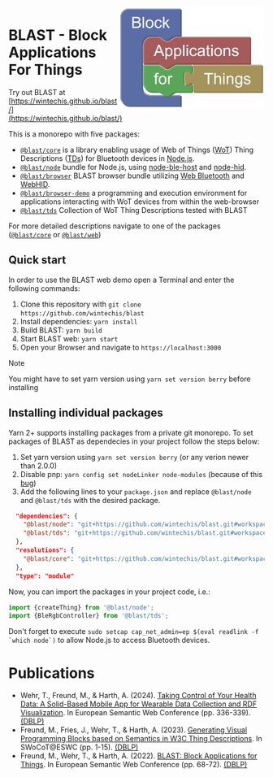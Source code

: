 <img src="packages/browser-demo/public/assets/media/logo.png" alt="BLAST logo" title="BLAST" align="right" height="200" />

# BLAST - Block Applications For Things

Try out BLAST at [https://wintechis.github.io/blast/](https://wintechis.github.io/blast/)

This is a monorepo with five packages:
* [`@blast/core`](./packages/core/) is a library enabling usage of Web of Things ([WoT](https://www.w3.org/TR/wot-architecture/)) Thing Descriptions ([TDs](https://www.w3.org/2019/wot/td)) for Bluetooth devices in [Node.js](https://nodejs.org/).
* [`@blast/node`](./packages/node/) bundle for Node.js, using [node-ble-host](https://github.com/Emill/node-ble-host) and [node-hid](https://github.com/node-hid/node-hid).
* [`@blast/browser`](./packages/browser/) BLAST browser bundle utilizing [Web Bluetooth](https://webbluetoothcg.github.io/web-bluetooth/) and [WebHID](https://wicg.github.io/webhid/).
* [`@blast/browser-demo`](./packages/browser-demo/) a programming and execution environment for applications interacting with WoT devices from within the web-browser
* [`@blast/tds`](./packages/tds/) Collection of WoT Thing Descriptions tested with BLAST

For more detailed descriptions navigate to one of the packages ([`@blast/core`](./packages/core/) or [`@blast/web`](./packages/web/))

## Quick start
In order to use the BLAST web demo open a Terminal and enter the following commands:
1. Clone this repository with `git clone https://github.com/wintechis/blast`
2. Install dependencies: `yarn install`
4. Build BLAST: `yarn build`
5. Start BLAST web: `yarn start`
6. Open your Browser and navigate to `https://localhost:3000`

> [!NOTE]
> You might have to set yarn version using `yarn set version berry` before installing

## Installing individual packages
Yarn 2+ supports installing packages from a private git monorepo. To set packages of BLAST as dependecies in your project follow the steps below:

1. Set yarn version using `yarn set version berry` (or any verion newer than 2.0.0)
2. Disable pnp: `yarn config set nodeLinker node-modules` (because of this [bug](https://github.com/yarnpkg/berry/issues/4545))
3. Add the following lines to your `package.json` and replace `@blast/node` and `@blast/tds` with the desired package.
```json
  "dependencies": {
    "@blast/node": "git+https://github.com/wintechis/blast.git#workspace=@blast/node",
    "@blast/tds": "git+https://github.com/wintechis/blast.git#workspace=@blast/tds"
  },
  "resolutions": {
    "@blast/core": "git+https://github.com/wintechis/blast.git#workspace=@blast/core"
  },
  "type": "module"
```

Now, you can import the packages in your project code, i.e.:
```javascript
import {createThing} from '@blast/node';
import {BleRgbController} from '@blast/tds';
```
Don't forget to execute ``sudo setcap cap_net_admin=ep $(eval readlink -f `which node`)`` to allow Node.js to access Bluetooth devices.


# Publications
 - Wehr, T., Freund, M., & Harth, A. (2024). [Taking Control of Your Health Data: A Solid-Based Mobile App for Wearable Data Collection and RDF Visualization](https://2024.eswc-conferences.org/wp-content/uploads/2024/05/77770325.pdf). In European Semantic Web Conference (pp. 336-339). [(DBLP)](https://dblp.org/rec/conf/esws/WehrFH24)
 - Freund, M., Fries, J., Wehr, T., & Harth, A. (2023). [Generating Visual Programming Blocks based on Semantics in W3C Thing Descriptions](https://ceur-ws.org/Vol-3412/paper1.pdf). In SWoCoT@ESWC (pp. 1-15). [(DBLP)](https://dblp.org/rec/conf/esws/FreundFWH23)
 - Freund, M., Wehr, T., & Harth, A. (2022). [BLAST: Block Applications for Things](https://2022.eswc-conferences.org/wp-content/uploads/2022/05/pd_Freund_et_al_paper_225.pdf). In European Semantic Web Conference (pp. 68-72).
[(DBLP)](https://dblp.org/rec/conf/esws/FreundWH22)
